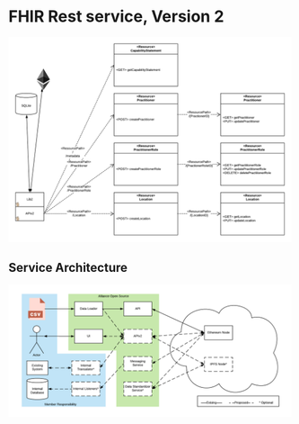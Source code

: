 # FHIR Rest service, Version 2

![alt text][routearch]

## Service Architecture

![alt text][servicearch]

[routearch]: assets/APIv2.png "API Version 2 routes"
[servicearch]: assets/servicearch.png "Service Architecture"
